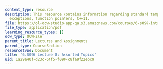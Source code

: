 ```yaml
---
content_type: resource
description: This resource contains information regarding standard template library,
  exceptions, function pointers, C++11.
file: https://ol-ocw-studio-app-qa.s3.amazonaws.com/courses/6-s096-introduction-to-c-and-c-january-iap-2013/1a29a40fd23c64f5f090c8fa9f22ebc9_MIT6_S096_IAP13_lec8.pdf
file_type: application/pdf
learning_resource_types: []
ocw_type: OCWFile
parent_title: Lectures and Assignments
parent_type: CourseSection
resourcetype: Document
title: '6.S096 Lecture 8: Assorted Topics'
uid: 1a29a40f-d23c-64f5-f090-c8fa9f22ebc9
---
```

